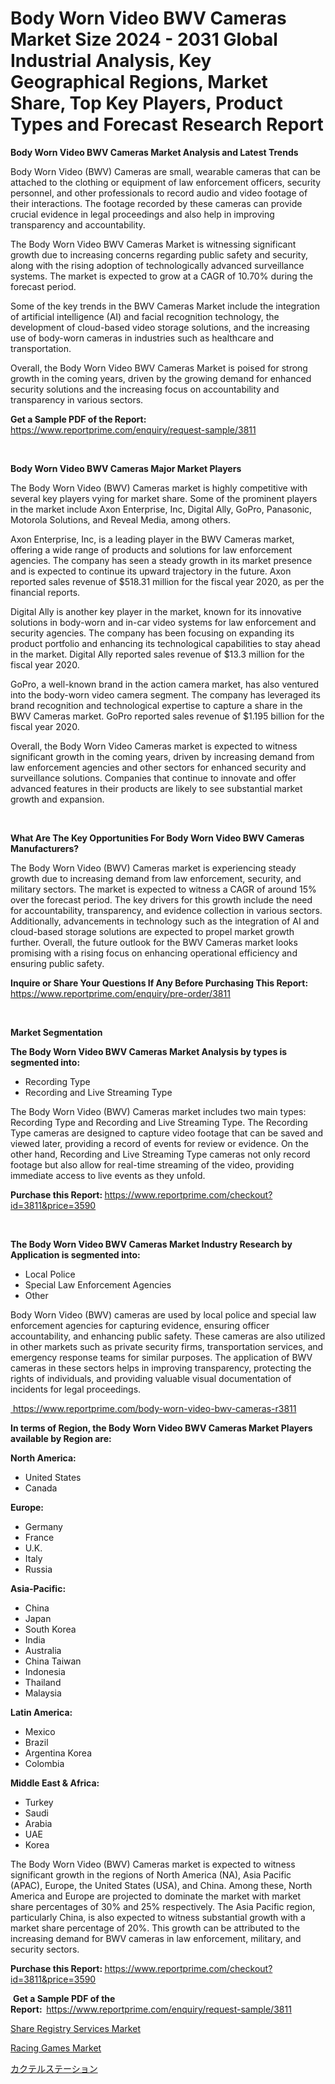 <p><h1>Body Worn Video BWV Cameras Market Size 2024 - 2031 Global Industrial Analysis, Key Geographical Regions, Market Share, Top Key Players, Product Types and Forecast Research Report</h1></p><p><strong>Body Worn Video BWV Cameras Market Analysis and Latest Trends</strong></p>
<p><p>Body Worn Video (BWV) Cameras are small, wearable cameras that can be attached to the clothing or equipment of law enforcement officers, security personnel, and other professionals to record audio and video footage of their interactions. The footage recorded by these cameras can provide crucial evidence in legal proceedings and also help in improving transparency and accountability.</p><p>The Body Worn Video BWV Cameras Market is witnessing significant growth due to increasing concerns regarding public safety and security, along with the rising adoption of technologically advanced surveillance systems. The market is expected to grow at a CAGR of 10.70% during the forecast period.</p><p>Some of the key trends in the BWV Cameras Market include the integration of artificial intelligence (AI) and facial recognition technology, the development of cloud-based video storage solutions, and the increasing use of body-worn cameras in industries such as healthcare and transportation.</p><p>Overall, the Body Worn Video BWV Cameras Market is poised for strong growth in the coming years, driven by the growing demand for enhanced security solutions and the increasing focus on accountability and transparency in various sectors.</p></p>
<p><strong>Get a Sample PDF of the Report:&nbsp;</strong> <a href="https://www.reportprime.com/enquiry/request-sample/3811">https://www.reportprime.com/enquiry/request-sample/3811</a></p>
<p>&nbsp;</p>
<p><strong>Body Worn Video BWV Cameras Major Market Players</strong></p>
<p><p>The Body Worn Video (BWV) Cameras market is highly competitive with several key players vying for market share. Some of the prominent players in the market include Axon Enterprise, Inc, Digital Ally, GoPro, Panasonic, Motorola Solutions, and Reveal Media, among others.</p><p>Axon Enterprise, Inc, is a leading player in the BWV Cameras market, offering a wide range of products and solutions for law enforcement agencies. The company has seen a steady growth in its market presence and is expected to continue its upward trajectory in the future. Axon reported sales revenue of $518.31 million for the fiscal year 2020, as per the financial reports.</p><p>Digital Ally is another key player in the market, known for its innovative solutions in body-worn and in-car video systems for law enforcement and security agencies. The company has been focusing on expanding its product portfolio and enhancing its technological capabilities to stay ahead in the market. Digital Ally reported sales revenue of $13.3 million for the fiscal year 2020.</p><p>GoPro, a well-known brand in the action camera market, has also ventured into the body-worn video camera segment. The company has leveraged its brand recognition and technological expertise to capture a share in the BWV Cameras market. GoPro reported sales revenue of $1.195 billion for the fiscal year 2020.</p><p>Overall, the Body Worn Video Cameras market is expected to witness significant growth in the coming years, driven by increasing demand from law enforcement agencies and other sectors for enhanced security and surveillance solutions. Companies that continue to innovate and offer advanced features in their products are likely to see substantial market growth and expansion.</p></p>
<p>&nbsp;</p>
<p><strong>What Are The Key Opportunities For Body Worn Video BWV Cameras Manufacturers?</strong></p>
<p><p>The Body Worn Video (BWV) Cameras market is experiencing steady growth due to increasing demand from law enforcement, security, and military sectors. The market is expected to witness a CAGR of around 15% over the forecast period. The key drivers for this growth include the need for accountability, transparency, and evidence collection in various sectors. Additionally, advancements in technology such as the integration of AI and cloud-based storage solutions are expected to propel market growth further. Overall, the future outlook for the BWV Cameras market looks promising with a rising focus on enhancing operational efficiency and ensuring public safety.</p></p>
<p><strong>Inquire or Share Your Questions If Any Before Purchasing This Report:</strong> <a href="https://www.reportprime.com/enquiry/pre-order/3811">https://www.reportprime.com/enquiry/pre-order/3811</a></p>
<p>&nbsp;</p>
<p><strong>Market Segmentation</strong></p>
<p><strong>The Body Worn Video BWV Cameras Market Analysis by types is segmented into:</strong></p>
<p><ul><li>Recording Type</li><li>Recording and Live Streaming Type</li></ul></p>
<p><p>The Body Worn Video (BWV) Cameras market includes two main types: Recording Type and Recording and Live Streaming Type. The Recording Type cameras are designed to capture video footage that can be saved and viewed later, providing a record of events for review or evidence. On the other hand, Recording and Live Streaming Type cameras not only record footage but also allow for real-time streaming of the video, providing immediate access to live events as they unfold.</p></p>
<p><strong>Purchase this Report:&nbsp;</strong><a href="https://www.reportprime.com/checkout?id=3811&price=3590">https://www.reportprime.com/checkout?id=3811&price=3590</a></p>
<p>&nbsp;</p>
<p><strong>The Body Worn Video BWV Cameras Market Industry Research by Application is segmented into:</strong></p>
<p><ul><li>Local Police</li><li>Special Law Enforcement Agencies</li><li>Other</li></ul></p>
<p><p>Body Worn Video (BWV) cameras are used by local police and special law enforcement agencies for capturing evidence, ensuring officer accountability, and enhancing public safety. These cameras are also utilized in other markets such as private security firms, transportation services, and emergency response teams for similar purposes. The application of BWV cameras in these sectors helps in improving transparency, protecting the rights of individuals, and providing valuable visual documentation of incidents for legal proceedings.</p></p>
<p><a href="https://www.reportprime.com/body-worn-video-bwv-cameras-r3811">&nbsp;https://www.reportprime.com/body-worn-video-bwv-cameras-r3811</a></p>
<p><strong>In terms of Region, the Body Worn Video BWV Cameras Market Players available by Region are:</strong></p>
<p>
    <p> <strong> North America: </strong>
        <ul>
            <li>United States</li>
            <li>Canada</li>
        </ul>
        </p> 
    <p> <strong> Europe: </strong>
        <ul>
            <li>Germany</li>
            <li>France</li>
            <li>U.K.</li>
            <li>Italy</li>
            <li>Russia</li>
        </ul>
        </p> 
    <p> <strong> Asia-Pacific: </strong>
        <ul>
            <li>China</li>
            <li>Japan</li>
            <li>South Korea</li>
            <li>India</li>
            <li>Australia</li>
            <li>China Taiwan</li>
            <li>Indonesia</li>
            <li>Thailand</li>
            <li>Malaysia</li>
        </ul>
        </p> 
    <p> <strong> Latin America: </strong>
        <ul>
            <li>Mexico</li>
            <li>Brazil</li>
            <li>Argentina Korea</li>
            <li>Colombia</li>
        </ul>
        </p> 
    <p> <strong> Middle East & Africa: </strong>
        <ul>
            <li>Turkey</li>
            <li>Saudi</li>
            <li>Arabia</li>
            <li>UAE</li>
            <li>Korea</li>
        </ul>
    </p>
    </p>
<p><p>The Body Worn Video (BWV) Cameras market is expected to witness significant growth in the regions of North America (NA), Asia Pacific (APAC), Europe, the United States (USA), and China. Among these, North America and Europe are projected to dominate the market with market share percentages of 30% and 25% respectively. The Asia Pacific region, particularly China, is also expected to witness substantial growth with a market share percentage of 20%. This growth can be attributed to the increasing demand for BWV cameras in law enforcement, military, and security sectors.</p></p>
<p><strong>Purchase this Report: </strong><a href="https://www.reportprime.com/checkout?id=3811&price=3590">https://www.reportprime.com/checkout?id=3811&price=3590</a></p>
<p>&nbsp;<strong>Get a Sample PDF of the Report:&nbsp;&nbsp;</strong><a href="https://www.reportprime.com/enquiry/request-sample/3811">https://www.reportprime.com/enquiry/request-sample/3811</a></p>
<p><strong></strong></p>
<p><p><a href="https://view.publitas.com/reportprime-1/share-registry-services-market-insights-into-market-cagr-market-trends-and-growth-strategies/">Share Registry Services Market</a></p><p><a href="https://view.publitas.com/reportprime-1/racing-games-market-report-reveals-the-latest-trends-and-growth-opportunities-of-this-market/">Racing Games Market</a></p><p><a href="https://github.com/DanykaKilback/Market-Research-Report-List-1/blob/main/403211073196.md">カクテルステーション</a></p></p>
